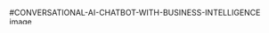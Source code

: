 #CONVERSATIONAL-AI-CHATBOT-WITH-BUSINESS-INTELLIGENCE<img width="468" height="13" alt="image" src="https://github.com/user-attachments/assets/8904da39-a81b-41a5-9cad-a20c08a78d0d" />
